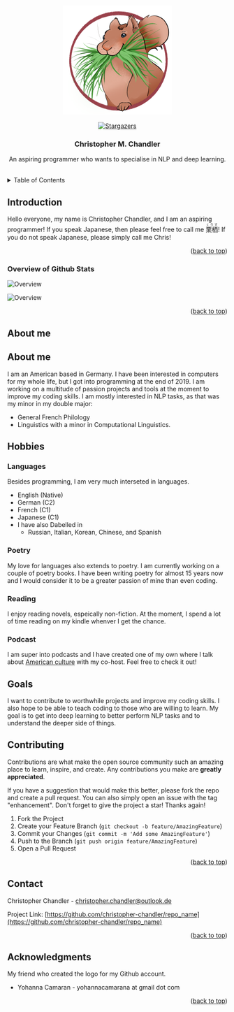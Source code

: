 <div id="top"></div>

<!-- PROJECT SHIELDS -->

<!-- PROJECT LOGO -->
<br />
<div align="center">
  <a href="https://github.com/christopher-chandler/repo_name">
    <img src="readme_img/logo.png" alt="Logo" width="250" height="250">
  </a>

 
[![Stargazers][stars-shield]][stars-url]


<h3 align="center">Christopher M. Chandler </h3>

  <p align="center">
    An aspiring programmer who wants to specialise in NLP and deep learning.
    <br />
    <br />
</div>


<!-- TABLE OF CONTENTS -->
<details>
  <summary>Table of Contents</summary>
  <ol>
    <li>
      <a href="#Introduction">Introduction</a>
      <ul>
        <li><a href="#built-with">Built With</a></li>
      </ul>
    </li>
    <li>
      <a href="#getting-started">Getting Started</a>
      <ul>
        <li><a href="#prerequisites">Prerequisites</a></li>
        <li><a href="#installation">Installation</a></li>
      </ul>
    </li>
    <li><a href="#usage">Usage</a></li>
    <li><a href="#roadmap">Roadmap</a></li>
    <li><a href="#contributing">Contributing</a></li>
    <li><a href="#license">License</a></li>
    <li><a href="#contact">Contact</a></li>
    <li><a href="#acknowledgments">Acknowledgments</a></li>
  </ol>
</details>

<!-- ABOUT THE PROJECT -->
## Introduction 

Hello everyone, my name is Christopher Chandler, and I am an aspiring programmer! 
If you speak Japanese, then please feel free to call me <ruby><rb>栗栖</rb><rt>くりす</rt><ruby>! 
If you do not speak Japanese, please simply call me Chris!

<p align="right">(<a href="#top">back to top</a>)</p>

### Overview of Github Stats 

![Overview](https://github-readme-stats.vercel.app/api?username=christopher-chandler&theme=cobalt)

![Overview](https://github-readme-stats.vercel.app/api/top-langs/?username=christopher-chandler&theme=cobalt)

<p align="right">(<a href="#top">back to top</a>)</p>



<!-- GETTING STARTED -->
## About me

## About me

I am an American  based in Germany. I have been interested in computers for my whole life, but I got into programming at the end of 2019. I am working on a multitude of passion projects and tools at the moment to improve my coding skills. I am mostly interested in NLP tasks, as that was my minor in my double major:
* General French Philology
* Linguistics with a minor in Computational Linguistics.

## Hobbies

### Languages

Besides programming, I am very much interseted in languages.
* English (Native)
* German (C2)
* French (C1)
* Japanese (C1)
* I have also Dabelled in
    * Russian, Italian, Korean, Chinese, and Spanish

### Poetry
My love for languages also extends to poetry. I am currently working on a couple of poetry books. I have been writing poetry for almost 15 years now and I would consider it to be a greater passion of mine than even coding.

### Reading
I enjoy reading novels, espeically non-fiction. At the moment, I spend a lot of time reading on my kindle whenver I get the chance.

### Podcast

I am super into podcasts and I have created one of my own
where I talk about [American culture](https://open.spotify.com/show/1PJKOQG5hVyZRTNrs2IwBl) with my co-host. Feel free to check it out!


## Goals
I want to contribute to worthwhile projects and improve my coding skills. I also hope to be able to teach coding to those who are willing to learn.
My goal is to get into deep learning to better perform NLP tasks and to understand the deeper side of things.










<!-- CONTRIBUTING -->
## Contributing

Contributions are what make the open source community such an amazing place to learn, inspire, and create.
Any contributions you make are **greatly appreciated**.

If you have a suggestion that would make this better, please fork the repo and create a pull request.
You can also simply open an issue with the tag "enhancement".
Don't forget to give the project a star! Thanks again!

1. Fork the Project
2. Create your Feature Branch (`git checkout -b feature/AmazingFeature`)
3. Commit your Changes (`git commit -m 'Add some AmazingFeature'`)
4. Push to the Branch (`git push origin feature/AmazingFeature`)
5. Open a Pull Request

<p align="right">(<a href="#top">back to top</a>)</p>


 

<!-- CONTACT -->
## Contact

Christopher Chandler - christopher.chandler@outlook.de

Project Link: [https://github.com/christopher-chandler/repo_name](https://github.com/christopher-chandler/repo_name)

<p align="right">(<a href="#top">back to top</a>)</p>



<!-- ACKNOWLEDGMENTS -->
## Acknowledgments

My friend who created the logo for my Github account.  
* Yohanna Camaran - yohannacamarana at gmail dot com


<p align="right">(<a href="#top">back to top</a>)</p>


<!-- MARKDOWN LINKS & IMAGES -->
<!-- https://www.markdownguide.org/basic-syntax/#reference-style-links -->

[contributors-shield]: https://img.shields.io/github/contributors/christopher-chandler/repo_name?color=green&logoColor=%20
[contributors-url]: https://github.com/christopher-chandler/repo_name/graphs/contributors

[stars-shield]: https://img.shields.io/github/stars/christopher-chandler?color=%20&logoColor=yellow&style=social
[stars-url]: https://github.com/christopher-chandler/repo_name/stargazers

[license-shield]: https://img.shields.io/github/license/christopher-chandler/repo_name?color=yellow
[license-url]: https://github.com/christopher-chandler/repo_name/blob/master/LICENSE.txt

[download-shield]: https://img.shields.io/github/downloads/christopher-chandler/repo_name/total
[update-shield]: https://img.shields.io/badge/Last_Updated-MONTH_YEAR-blue
